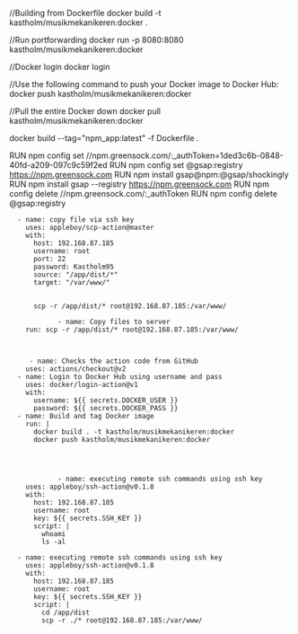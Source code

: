 //Building from Dockerfile
docker build -t kastholm/musikmekanikeren:docker .

//Run portforwarding
docker run -p 8080:8080  kastholm/musikmekanikeren:docker

//Docker login
docker login

//Use the following command to push your Docker image to Docker Hub:
docker push kastholm/musikmekanikeren:docker

//Pull the entire Docker down
docker pull kastholm/musikmekanikeren:docker


docker build --tag="npm_app:latest" -f Dockerfile . 




RUN npm config set //npm.greensock.com/:_authToken=1ded3c6b-0848-40fd-a209-097c9c59f2ed
RUN npm config set @gsap:registry https://npm.greensock.com
RUN npm install gsap@npm:@gsap/shockingly
RUN npm install gsap --registry https://npm.greensock.com
RUN npm config delete //npm.greensock.com/:_authToken
RUN npm config delete @gsap:registry


      - name: copy file via ssh key
        uses: appleboy/scp-action@master
        with:
          host: 192.168.87.185
          username: root
          port: 22
          password: Kastholm95
          source: "/app/dist/*"
          target: "/var/www/"


          scp -r /app/dist/* root@192.168.87.185:/var/www/

                - name: Copy files to server
        run: scp -r /app/dist/* root@192.168.87.185:/var/www/



         - name: Checks the action code from GitHub
        uses: actions/checkout@v2
      - name: Login to Docker Hub using username and pass
        uses: docker/login-action@v1
        with:
          username: ${{ secrets.DOCKER_USER }}
          password: ${{ secrets.DOCKER_PASS }}
      - name: Build and tag Docker image
        run: |
          docker build . -t kastholm/musikmekanikeren:docker
          docker push kastholm/musikmekanikeren:docker




                - name: executing remote ssh commands using ssh key
        uses: appleboy/ssh-action@v0.1.8
        with:
          host: 192.168.87.185
          username: root
          key: ${{ secrets.SSH_KEY }}
          script: |
            whoami
            ls -al

      - name: executing remote ssh commands using ssh key
        uses: appleboy/ssh-action@v0.1.8
        with:
          host: 192.168.87.185
          username: root
          key: ${{ secrets.SSH_KEY }}
          script: |
            cd /app/dist
            scp -r ./* root@192.168.87.185:/var/www/